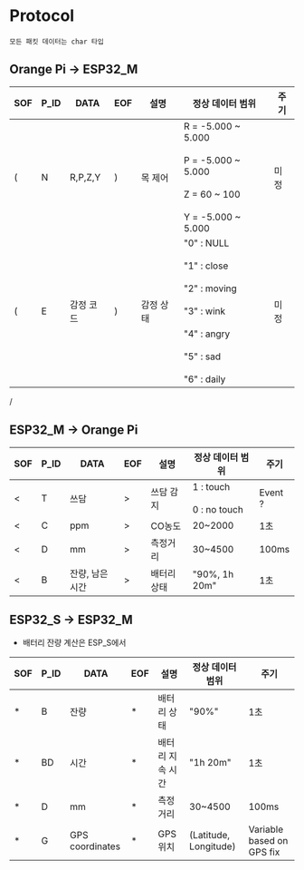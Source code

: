 # Protocol

`모든 패킷 데이터는 char 타입`

## Orange Pi -> ESP32_M

| SOF | P_ID | DATA      | EOF | 설명      | 정상 데이터 범위                 | 주기  |
|-----|------|-----------|-----|-----------|----------------------------------|-------|
| (   | N    | R,P,Z,Y   | )   | 목 제어   | R = -5.000 ~ 5.000 <br></br> P = -5.000 ~ 5.000 <br></br> Z = 60 ~ 100 <br></br> Y = -5.000 ~ 5.000 | 미정 |
| (   | E    | 감정 코드 | )   | 감정 상태 | "0" : NULL <br></br> "1" : close <br></br> "2" : moving <br></br> "3" : wink <br></br> "4" : angry <br></br> "5" : sad <br></br> "6" : daily | 미정 |
/
## ESP32_M -> Orange Pi

| SOF | P_ID | DATA            | EOF | 설명        | 정상 데이터 범위 | 주기  |
|-----|------|-----------------|-----|-------------|------------------|-------|
| <   | T    | 쓰담            | >   | 쓰담 감지   | 1 : touch <br></br> 0 : no touch | Event ?|
| <   | C    | ppm             | >   | CO농도      | 20~2000          | 1초   |
| <   | D    | mm              | >   | 측정거리    | 30~4500          | 100ms |
| <   | B    | 잔량, 남은 시간 | >   | 배터리 상태 | "90%, 1h 20m" | 1초   |

## ESP32_S -> ESP32_M

- 배터리 잔량 계산은 ESP_S에서


| SOF | P_ID | DATA | EOF | 설명 | 정상 데이터 범위 | 주기 |
|-----|------|------|-----|------|------------------|------|
| *   | B    | 잔량   | *   | 배터리 상태 | "90%" | 1초 |
| *   | BD   | 시간   | *   | 배터리 지속 시간 | "1h 20m" | 1초 |
| *   | D    | mm   | *   | 측정 거리 | 30~4500 | 100ms |
| *   | G    | GPS coordinates | * | GPS 위치 | (Latitude, Longitude) | Variable based on GPS fix |

